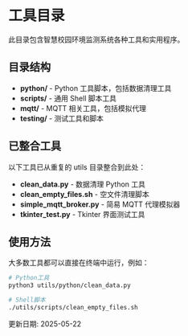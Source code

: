 # 工具目录

此目录包含智慧校园环境监测系统各种工具和实用程序。

## 目录结构

- **python/** - Python 工具脚本，包括数据清理工具
- **scripts/** - 通用 Shell 脚本工具
- **mqtt/** - MQTT 相关工具，包括模拟代理
- **testing/** - 测试工具和脚本

## 已整合工具

以下工具已从重复的 utils 目录整合到此处：

- **clean_data.py** - 数据清理 Python 工具
- **clean_empty_files.sh** - 空文件清理脚本
- **simple_mqtt_broker.py** - 简易 MQTT 代理模拟器
- **tkinter_test.py** - Tkinter 界面测试工具

## 使用方法

大多数工具都可以直接在终端中运行，例如：

```bash
# Python工具
python3 utils/python/clean_data.py

# Shell脚本
./utils/scripts/clean_empty_files.sh
```

更新日期: 2025-05-22
